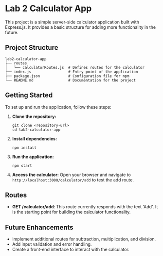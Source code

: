 # Lab 2 Calculator App

This project is a simple server-side calculator application built with Express.js. It provides a basic structure for adding more functionality in the future.

## Project Structure

```
lab2-calculator-app
├── routes
│   └── calculatorRoutes.js  # Defines routes for the calculator
├── index.js                 # Entry point of the application
├── package.json             # Configuration file for npm
└── README.md                # Documentation for the project
```

## Getting Started

To set up and run the application, follow these steps:

1. **Clone the repository:**
   ```
   git clone <repository-url>
   cd lab2-calculator-app
   ```

2. **Install dependencies:**
   ```
   npm install
   ```

3. **Run the application:**
   ```
   npm start
   ```

4. **Access the calculator:**
   Open your browser and navigate to `http://localhost:3000/calculator/add` to test the add route.

## Routes

- **GET /calculator/add**: This route currently responds with the text 'Add'. It is the starting point for building the calculator functionality.

## Future Enhancements

- Implement additional routes for subtraction, multiplication, and division.
- Add input validation and error handling.
- Create a front-end interface to interact with the calculator.